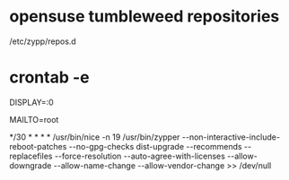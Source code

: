 # opensuse tumbleweed repositories
/etc/zypp/repos.d

# crontab -e
DISPLAY=:0

MAILTO=root

*/30 * * * * /usr/bin/nice -n 19 /usr/bin/zypper --non-interactive-include-reboot-patches --no-gpg-checks dist-upgrade --recommends --replacefiles --force-resolution --auto-agree-with-licenses --allow-downgrade --allow-name-change --allow-vendor-change >> /dev/null
